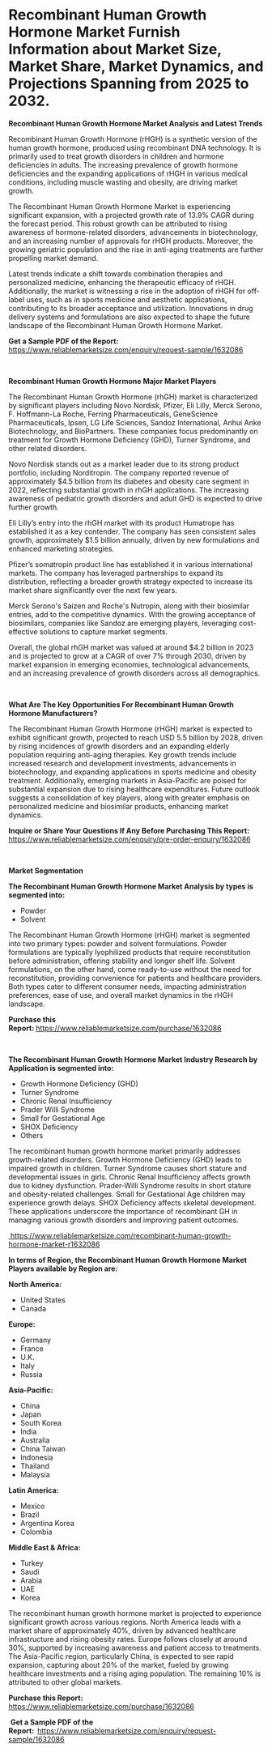 <p><h1>Recombinant Human Growth Hormone Market Furnish Information about Market Size, Market Share, Market Dynamics, and Projections Spanning from 2025 to 2032.</h1></p><p><strong>Recombinant Human Growth Hormone Market Analysis and Latest Trends</strong></p>
<p><p>Recombinant Human Growth Hormone (rHGH) is a synthetic version of the human growth hormone, produced using recombinant DNA technology. It is primarily used to treat growth disorders in children and hormone deficiencies in adults. The increasing prevalence of growth hormone deficiencies and the expanding applications of rHGH in various medical conditions, including muscle wasting and obesity, are driving market growth.</p><p>The Recombinant Human Growth Hormone Market is experiencing significant expansion, with a projected growth rate of 13.9% CAGR during the forecast period. This robust growth can be attributed to rising awareness of hormone-related disorders, advancements in biotechnology, and an increasing number of approvals for rHGH products. Moreover, the growing geriatric population and the rise in anti-aging treatments are further propelling market demand.</p><p>Latest trends indicate a shift towards combination therapies and personalized medicine, enhancing the therapeutic efficacy of rHGH. Additionally, the market is witnessing a rise in the adoption of rHGH for off-label uses, such as in sports medicine and aesthetic applications, contributing to its broader acceptance and utilization. Innovations in drug delivery systems and formulations are also expected to shape the future landscape of the Recombinant Human Growth Hormone Market.</p></p>
<p><strong>Get a Sample PDF of the Report:&nbsp;</strong> <a href="https://www.reliablemarketsize.com/enquiry/request-sample/1632086?utm_campaign=2935&utm_medium=2&utm_source=Github&utm_content=ia&utm_term=19042025&utm_id=recombinant-human-growth-hormone">https://www.reliablemarketsize.com/enquiry/request-sample/1632086</a></p>
<p>&nbsp;</p>
<p><strong>Recombinant Human Growth Hormone Major Market Players</strong></p>
<p><p>The Recombinant Human Growth Hormone (rhGH) market is characterized by significant players including Novo Nordisk, Pfizer, Eli Lilly, Merck Serono, F. Hoffmann-La Roche, Ferring Pharmaceuticals, GeneScience Pharmaceuticals, Ipsen, LG Life Sciences, Sandoz International, Anhui Anke Biotechnology, and BioPartners. These companies focus predominantly on treatment for Growth Hormone Deficiency (GHD), Turner Syndrome, and other related disorders.</p><p>Novo Nordisk stands out as a market leader due to its strong product portfolio, including Norditropin. The company reported revenue of approximately $4.5 billion from its diabetes and obesity care segment in 2022, reflecting substantial growth in rhGH applications. The increasing awareness of pediatric growth disorders and adult GHD is expected to drive further growth.</p><p>Eli Lilly’s entry into the rhGH market with its product Humatrope has established it as a key contender. The company has seen consistent sales growth, approximately $1.5 billion annually, driven by new formulations and enhanced marketing strategies.</p><p>Pfizer’s somatropin product line has established it in various international markets. The company has leveraged partnerships to expand its distribution, reflecting a broader growth strategy expected to increase its market share significantly over the next few years.</p><p>Merck Serono's Saizen and Roche's Nutropin, along with their biosimilar entries, add to the competitive dynamics. With the growing acceptance of biosimilars, companies like Sandoz are emerging players, leveraging cost-effective solutions to capture market segments.</p><p>Overall, the global rhGH market was valued at around $4.2 billion in 2023 and is projected to grow at a CAGR of over 7% through 2030, driven by market expansion in emerging economies, technological advancements, and an increasing prevalence of growth disorders across all demographics.</p></p>
<p>&nbsp;</p>
<p><strong>What Are The Key Opportunities For Recombinant Human Growth Hormone Manufacturers?</strong></p>
<p><p>The Recombinant Human Growth Hormone (rHGH) market is expected to exhibit significant growth, projected to reach USD 5.5 billion by 2028, driven by rising incidences of growth disorders and an expanding elderly population requiring anti-aging therapies. Key growth trends include increased research and development investments, advancements in biotechnology, and expanding applications in sports medicine and obesity treatment. Additionally, emerging markets in Asia-Pacific are poised for substantial expansion due to rising healthcare expenditures. Future outlook suggests a consolidation of key players, along with greater emphasis on personalized medicine and biosimilar products, enhancing market dynamics.</p></p>
<p><strong>Inquire or Share Your Questions If Any Before Purchasing This Report:</strong> <a href="https://www.reliablemarketsize.com/enquiry/pre-order-enquiry/1632086?utm_campaign=2935&utm_medium=2&utm_source=Github&utm_content=ia&utm_term=19042025&utm_id=recombinant-human-growth-hormone">https://www.reliablemarketsize.com/enquiry/pre-order-enquiry/1632086</a></p>
<p>&nbsp;</p>
<p><strong>Market Segmentation</strong></p>
<p><strong>The Recombinant Human Growth Hormone Market Analysis by types is segmented into:</strong></p>
<p><ul><li>Powder</li><li>Solvent</li></ul></p>
<p><p>The Recombinant Human Growth Hormone (rHGH) market is segmented into two primary types: powder and solvent formulations. Powder formulations are typically lyophilized products that require reconstitution before administration, offering stability and longer shelf life. Solvent formulations, on the other hand, come ready-to-use without the need for reconstitution, providing convenience for patients and healthcare providers. Both types cater to different consumer needs, impacting administration preferences, ease of use, and overall market dynamics in the rHGH landscape.</p></p>
<p><strong>Purchase this Report:&nbsp;</strong><a href="https://www.reliablemarketsize.com/purchase/1632086?utm_campaign=2935&utm_medium=2&utm_source=Github&utm_content=ia&utm_term=19042025&utm_id=recombinant-human-growth-hormone">https://www.reliablemarketsize.com/purchase/1632086</a></p>
<p>&nbsp;</p>
<p><strong>The Recombinant Human Growth Hormone Market Industry Research by Application is segmented into:</strong></p>
<p><ul><li>Growth Hormone Deficiency (GHD)</li><li>Turner Syndrome</li><li>Chronic Renal Insufficiency</li><li>Prader Willi Syndrome</li><li>Small for Gestational Age</li><li>SHOX Deficiency</li><li>Others</li></ul></p>
<p><p>The recombinant human growth hormone market primarily addresses growth-related disorders. Growth Hormone Deficiency (GHD) leads to impaired growth in children. Turner Syndrome causes short stature and developmental issues in girls. Chronic Renal Insufficiency affects growth due to kidney dysfunction. Prader-Willi Syndrome results in short stature and obesity-related challenges. Small for Gestational Age children may experience growth delays. SHOX Deficiency affects skeletal development. These applications underscore the importance of recombinant GH in managing various growth disorders and improving patient outcomes.</p></p>
<p><a href="https://www.reliablemarketsize.com/recombinant-human-growth-hormone-market-r1632086?utm_campaign=2935&utm_medium=2&utm_source=Github&utm_content=ia&utm_term=19042025&utm_id=recombinant-human-growth-hormone">&nbsp;https://www.reliablemarketsize.com/recombinant-human-growth-hormone-market-r1632086</a></p>
<p><strong>In terms of Region, the Recombinant Human Growth Hormone Market Players available by Region are:</strong></p>
<p>
    <p> <strong> North America: </strong>
        <ul>
            <li>United States</li>
            <li>Canada</li>
        </ul>
        </p> 
    <p> <strong> Europe: </strong>
        <ul>
            <li>Germany</li>
            <li>France</li>
            <li>U.K.</li>
            <li>Italy</li>
            <li>Russia</li>
        </ul>
        </p> 
    <p> <strong> Asia-Pacific: </strong>
        <ul>
            <li>China</li>
            <li>Japan</li>
            <li>South Korea</li>
            <li>India</li>
            <li>Australia</li>
            <li>China Taiwan</li>
            <li>Indonesia</li>
            <li>Thailand</li>
            <li>Malaysia</li>
        </ul>
        </p> 
    <p> <strong> Latin America: </strong>
        <ul>
            <li>Mexico</li>
            <li>Brazil</li>
            <li>Argentina Korea</li>
            <li>Colombia</li>
        </ul>
        </p> 
    <p> <strong> Middle East & Africa: </strong>
        <ul>
            <li>Turkey</li>
            <li>Saudi</li>
            <li>Arabia</li>
            <li>UAE</li>
            <li>Korea</li>
        </ul>
    </p>
    </p>
<p><p>The recombinant human growth hormone market is projected to experience significant growth across various regions. North America leads with a market share of approximately 40%, driven by advanced healthcare infrastructure and rising obesity rates. Europe follows closely at around 30%, supported by increasing awareness and patient access to treatments. The Asia-Pacific region, particularly China, is expected to see rapid expansion, capturing about 20% of the market, fueled by growing healthcare investments and a rising aging population. The remaining 10% is attributed to other global markets.</p></p>
<p><strong>Purchase this Report: </strong><a href="https://www.reliablemarketsize.com/purchase/1632086?utm_campaign=2935&utm_medium=2&utm_source=Github&utm_content=ia&utm_term=19042025&utm_id=recombinant-human-growth-hormone">https://www.reliablemarketsize.com/purchase/1632086</a></p>
<p>&nbsp;<strong>Get a Sample PDF of the Report:&nbsp;&nbsp;</strong><a href="https://www.reliablemarketsize.com/enquiry/request-sample/1632086?utm_campaign=2935&utm_medium=2&utm_source=Github&utm_content=ia&utm_term=19042025&utm_id=recombinant-human-growth-hormone">https://www.reliablemarketsize.com/enquiry/request-sample/1632086</a></p>
<p><strong></strong></p>
<p><p></p><p></p><p></p></p>